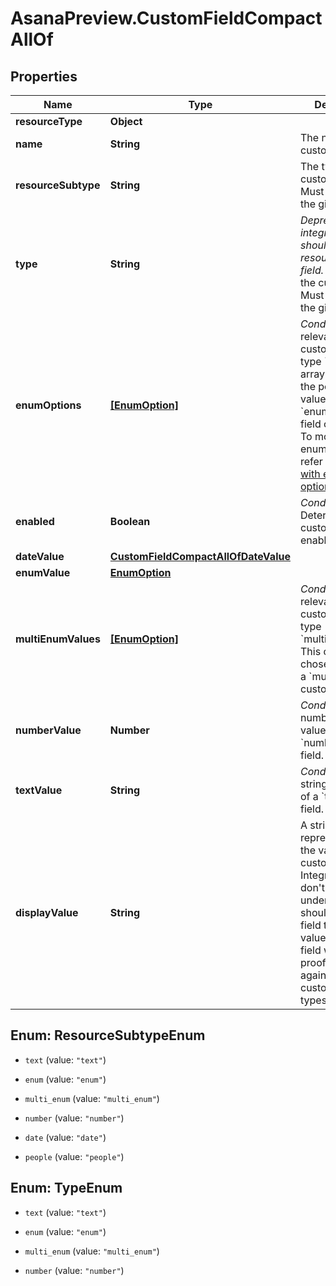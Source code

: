 # AsanaPreview.CustomFieldCompactAllOf

## Properties

Name | Type | Description | Notes
------------ | ------------- | ------------- | -------------
**resourceType** | **Object** |  | [optional] 
**name** | **String** | The name of the custom field. | [optional] 
**resourceSubtype** | **String** | The type of the custom field. Must be one of the given values. | [optional] 
**type** | **String** | *Deprecated: new integrations should prefer the resource_subtype field.* The type of the custom field. Must be one of the given values. | [optional] [readonly] 
**enumOptions** | [**[EnumOption]**](EnumOption.md) | *Conditional*. Only relevant for custom fields of type &#x60;enum&#x60;. This array specifies the possible values which an &#x60;enum&#x60; custom field can adopt. To modify the enum options, refer to [working with enum options](/reference/createenumoptionforcustomfield). | [optional] 
**enabled** | **Boolean** | *Conditional*. Determines if the custom field is enabled or not. | [optional] 
**dateValue** | [**CustomFieldCompactAllOfDateValue**](CustomFieldCompactAllOfDateValue.md) |  | [optional] 
**enumValue** | [**EnumOption**](EnumOption.md) |  | [optional] 
**multiEnumValues** | [**[EnumOption]**](EnumOption.md) | *Conditional*. Only relevant for custom fields of type &#x60;multi_enum&#x60;. This object is the chosen values of a &#x60;multi_enum&#x60; custom field. | [optional] 
**numberValue** | **Number** | *Conditional*. This number is the value of a &#x60;number&#x60; custom field. | [optional] 
**textValue** | **String** | *Conditional*. This string is the value of a &#x60;text&#x60; custom field. | [optional] 
**displayValue** | **String** | A string representation for the value of the custom field. Integrations that don&#39;t require the underlying type should use this field to read values. Using this field will future-proof an app against new custom field types. | [optional] [readonly] 



## Enum: ResourceSubtypeEnum


* `text` (value: `"text"`)

* `enum` (value: `"enum"`)

* `multi_enum` (value: `"multi_enum"`)

* `number` (value: `"number"`)

* `date` (value: `"date"`)

* `people` (value: `"people"`)





## Enum: TypeEnum


* `text` (value: `"text"`)

* `enum` (value: `"enum"`)

* `multi_enum` (value: `"multi_enum"`)

* `number` (value: `"number"`)





